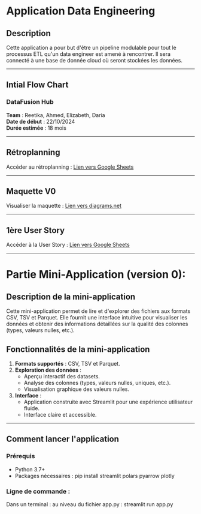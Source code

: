 # Application Data Engineering

## Description
Cette application a pour but d'être un pipeline modulable pour tout le processus ETL qu'un data engineer est amené à rencontrer.
Il sera connecté à une base de donnée cloud où seront stockées les données.

---

## Intial Flow Chart

### DataFusion Hub

**Team** : Reetika, Ahmed, Elizabeth, Daria  
**Date de début** : 22/10/2024  
**Durée estimée** : 18 mois  

---

## Rétroplanning

Accéder au rétroplanning : [Lien vers Google Sheets](https://docs.google.com/spreadsheets/d/1Qso4PHCkF6IK-M4NxjYorGwiK-msX0rjo_qjLXzQbLk/edit?usp=sharing)

---

## Maquette V0

Visualiser la maquette : [Lien vers diagrams.net](https://app.diagrams.net/#G1qQJ9EB1DL29C-9kGH6J5StmeUFZBsEOW#%7B%22pageId%22%3A%223SZjbmUjb_WdZa0IrS7a%22%7D)

---

## 1ère User Story

Accéder à la User Story : [Lien vers Google Sheets](https://docs.google.com/spreadsheets/d/1UgfhhrRbLcOhaKsAVYGKv_DPYolM3URTRKUDTwrMPSE/edit?usp=sharing)

---

# Partie Mini-Application (version 0):

## Description de la mini-application
Cette mini-application permet de lire et d'explorer des fichiers aux formats CSV, TSV et Parquet. Elle fournit une interface intuitive pour visualiser les données et obtenir des informations détaillées sur la qualité des colonnes (types, valeurs nulles, etc.).

## Fonctionnalités de la mini-application

1. **Formats supportés** : CSV, TSV et Parquet.
2. **Exploration des données** :
   - Aperçu interactif des datasets.
   - Analyse des colonnes (types, valeurs nulles, uniques, etc.).
   - Visualisation graphique des valeurs nulles.
3. **Interface** :
   - Application construite avec Streamlit pour une expérience utilisateur fluide.
   - Interface claire et accessible.

---

## Comment lancer l'application

### Prérequis
- Python 3.7+
- Packages nécessaires :
  pip install streamlit polars pyarrow plotly

### Ligne de commande :
Dans un terminal : 
au niveau du fichier app.py : streamlit run app.py
